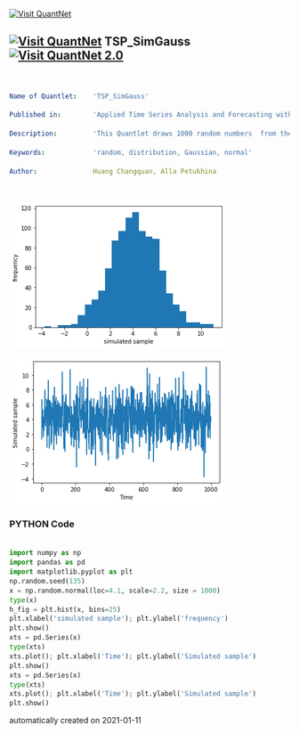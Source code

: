 [<img src="https://github.com/QuantLet/Styleguide-and-FAQ/blob/master/pictures/banner.png" width="888" alt="Visit QuantNet">](http://quantlet.de/)

## [<img src="https://github.com/QuantLet/Styleguide-and-FAQ/blob/master/pictures/qloqo.png" alt="Visit QuantNet">](http://quantlet.de/) **TSP_SimGauss** [<img src="https://github.com/QuantLet/Styleguide-and-FAQ/blob/master/pictures/QN2.png" width="60" alt="Visit QuantNet 2.0">](http://quantlet.de/)

```yaml


Name of Quantlet:    'TSP_SimGauss'

Published in:        'Applied Time Series Analysis and Forecasting with Python'

Description:         'This Quantlet draws 1000 random numbers  from the normal  distribution, produces histogram and time series plot'

Keywords:            'random, distribution, Gaussian, normal'

Author:              Huang Changquan, Alla Petukhina




```

![Picture1](TSP_SimGauss_Fig1-5.png)

![Picture2](TSP_SimGauss_Fig1-6.png)

### PYTHON Code
```python

import numpy as np
import pandas as pd
import matplotlib.pyplot as plt
np.random.seed(135)
x = np.random.normal(loc=4.1, scale=2.2, size = 1000)
type(x)
h_fig = plt.hist(x, bins=25)
plt.xlabel('simulated sample'); plt.ylabel('frequency')
plt.show()
xts = pd.Series(x)
type(xts)
xts.plot(); plt.xlabel('Time'); plt.ylabel('Simulated sample')
plt.show()
xts = pd.Series(x)
type(xts)
xts.plot(); plt.xlabel('Time'); plt.ylabel('Simulated sample')
plt.show()
```

automatically created on 2021-01-11